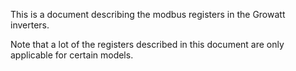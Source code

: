 This is a document describing the modbus registers in the Growatt inverters.

Note that a lot of the registers described in this document are only applicable for certain models.